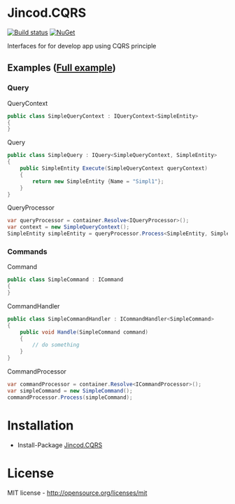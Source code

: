 Jincod.CQRS
====================
[![Build status](https://ci.appveyor.com/api/projects/status/mieoljc0aj53765m?svg=true)](https://ci.appveyor.com/project/jincod/jincod-cqrs)
[![NuGet](https://img.shields.io/nuget/v/jincod.cqrs.svg)](https://www.nuget.org/packages/Jincod.CQRS)

Interfaces for for develop app using CQRS principle

## Examples ([Full example](https://github.com/jincod/Jincod.CQRS/tree/master/Example))

### Query

QueryContext

```csharp
public class SimpleQueryContext : IQueryContext<SimpleEntity>
{
}
```

Query

```csharp
public class SimpleQuery : IQuery<SimpleQueryContext, SimpleEntity>
{
    public SimpleEntity Execute(SimpleQueryContext queryContext)
    {
        return new SimpleEntity {Name = "Simpl1"};
    }
}
```

QueryProcessor

```csharp
var queryProcessor = container.Resolve<IQueryProcessor>();
var context = new SimpleQueryContext();
SimpleEntity simpleEntity = queryProcessor.Process<SimpleEntity, SimpleQueryContext>(context);
```

### Commands

Command

```csharp
public class SimpleCommand : ICommand
{
}
```

CommandHandler

```csharp
public class SimpleCommandHandler : ICommandHandler<SimpleCommand>
{
    public void Handle(SimpleCommand command)
    {
        // do something
    }
}
```

CommandProcessor

```csharp
var commandProcessor = container.Resolve<ICommandProcessor>();
var simpleCommand = new SimpleCommand();
commandProcessor.Process(simpleCommand);
```


# Installation

* Install-Package [Jincod.CQRS](https://www.nuget.org/packages/Jincod.CQRS)

# License

MIT license - http://opensource.org/licenses/mit

